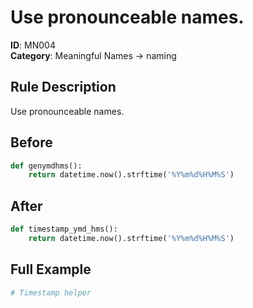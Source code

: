 # Use pronounceable names.

**ID**: MN004  
**Category**: Meaningful Names → naming

## Rule Description
Use pronounceable names.

## Before
```python
def genymdhms():
    return datetime.now().strftime('%Y%m%d%H%M%S')
```

## After  
```python
def timestamp_ymd_hms():
    return datetime.now().strftime('%Y%m%d%H%M%S')
```

## Full Example
```python
# Timestamp helper
```
